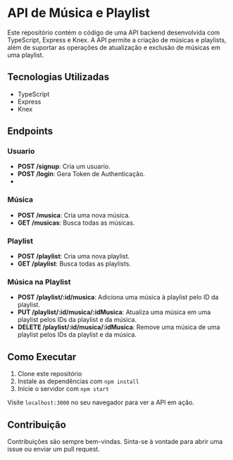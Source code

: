 # API de Música e Playlist

Este repositório contém o código de uma API backend desenvolvida com TypeScript, Express e Knex. A API permite a criação de músicas e playlists, além de suportar as operações de atualização e exclusão de músicas em uma playlist.

## Tecnologias Utilizadas

- TypeScript
- Express
- Knex

## Endpoints

### Usuario

- **POST /signup**: Cria um usuario.
- **POST /login**: Gera Token de Authenticação.
- 
### Música

- **POST /musica**: Cria uma nova música.
- **GET /musicas**: Busca todas as músicas.

### Playlist

- **POST /playlist**: Cria uma nova playlist.
- **GET /playlist**: Busca todas as playlists.

### Música na Playlist

- **POST /playlist/:id/musica**: Adiciona uma música à playlist pelo ID da playlist.
- **PUT /playlist/:id/musica/:idMusica**: Atualiza uma música em uma playlist pelos IDs da playlist e da música.
- **DELETE /playlist/:id/musica/:idMusica**: Remove uma música de uma playlist pelos IDs da playlist e da música.

## Como Executar

1. Clone este repositório
2. Instale as dependências com `npm install`
3. Inicie o servidor com `npm start`

Visite `localhost:3000` no seu navegador para ver a API em ação.

## Contribuição

Contribuições são sempre bem-vindas. Sinta-se à vontade para abrir uma issue ou enviar um pull request.

